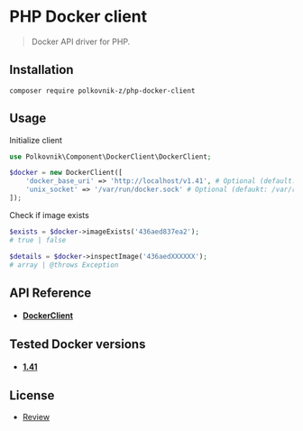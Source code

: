 PHP Docker client
==================
> Docker API driver for PHP.

Installation
------------
    composer require polkovnik-z/php-docker-client

Usage
-----

Initialize client

```php
use Polkovnik\Component\DockerClient\DockerClient;

$docker = new DockerClient([
    'docker_base_uri' => 'http://localhost/v1.41', # Optional (default: http://localhost/v1.41)
    'unix_socket' => '/var/run/docker.sock' # Optional (defaukt: /var/run/docker.sock)
]);

```

Check if image exists
```php
$exists = $docker->imageExists('436aed837ea2');
# true | false

$details = $docker->inspectImage('436aedXXXXXX');
# array | @throws Exception

```

API Reference
-------------
- #### [DockerClient](docs/DockerClient.md)

Tested Docker versions
--------
- #### [1.41](https://docs.docker.com/engine/api/v1.41/)


License
-------
 - [Review](LICENSE)
